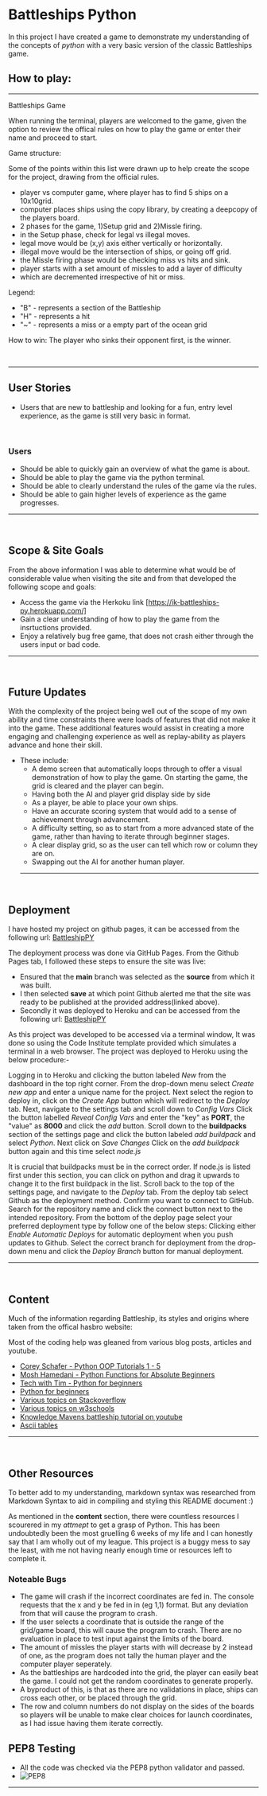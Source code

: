 # Battleships Python
In this project I have created a game to demonstrate my understanding of the concepts of *python* with a very basic version of the classic Battleships game.

## How to play:
<hr>

Battleships Game

When running the terminal, players are welcomed to the game,
given the option to review the offical rules on how to play the game
or enter their name and proceed to start.

Game structure:

Some of the points within this list were drawn up to help create the scope for the project, drawing from the official rules.

* player vs computer game, where player has to find 5 ships on a 10x10grid.
* computer places ships using the copy library, by creating a deepcopy of the players board.
* 2 phases for the game, 1)Setup grid and 2)Missle firing.
* in the Setup phase, check for legal vs illegal moves.
* legal move would be (x,y) axis either vertically or horizontally.
* illegal move would be the intersection of ships, or going off grid.
* the Missle firing phase would be checking miss vs hits and sink.
* player starts with a set amount of missles to add a layer of difficulty
* which are decremented irrespective of hit or miss.

Legend:

 * "B" - represents a section of the Battleship
 * "H" - represents a hit
 * "~" - represents a miss or a empty part of the ocean grid

 How to win:
 The player who sinks their opponent first, is the winner.
<p>&nbsp</p>
<hr>


## User Stories

* Users that are new to battleship and looking for a fun, entry level experience, as the game is still very basic in format.
<p>&nbsp</p>

### Users
* Should be able to quickly gain an overview of what the game is about.
* Should be able to play the game via the python terminal.
* Should be able to clearly understand the rules of the game via the rules.
* Should be able to gain higher levels of experience as the game progresses.
<hr>
<p>&nbsp</p>


  ## Scope & Site Goals
  From the above information I was able to determine what would be of considerable value when visiting the site and from that developed the following scope and goals:

  * Access the game via the Herkoku link [https://ik-battleships-py.herokuapp.com/]
  * Gain a clear understanding of how to play the game from the insrtuctions provided.
  * Enjoy a relatively bug free game, that does not crash either through the users input or bad code.
<hr>
<p>&nbsp</p>


 ## Future Updates
 With the complexity of the project being well out of the scope of my own ability and time constraints there were loads of features that did not make it into the game. These additional features would assist in creating a more engaging and challenging experience as well as replay-ability as players advance and hone their skill.
  * These include:
    * A demo screen that automatically loops through to offer a visual demonstration of how to play the game. On starting the game, the grid is cleared and the player can begin.
    * Having both the AI and player grid display side by side
    * As a player, be able to place your own ships.
    * Have an accurate scoring system that would add to a sense of achievement through advancement.
    * A difficulty setting, so as to start from a more advanced state of the game, rather than having to iterate through beginner stages.
    * A clear display grid, so as the user can tell which row or column they are on.
    * Swapping out the AI for another human player.
    <hr>
<p>&nbsp</p>

## Deployment
I have hosted my project on github pages, it can be accessed from the following url:
[BattleshipPY](https://github.com/IainKnox/BattleshipsPy) 

The deployment process was done via GitHub Pages. From the Github Pages tab, I followed these steps to ensure the site was live:
 * Ensured that the **main** branch was selected as the **source**  from which it was built.
 *  I then selected **save** at which point Github alerted me that the site was ready to be published at the provided address(linked above).
 * Secondly it was deployed to Heroku and can be accessed from the following url:
[BattleshipPY](https://ik-battleships-py.herokuapp.com/)


As this project was developed to be accessed via a terminal window, It was done so using the Code Institute template provided which simulates a terminal in a web browser. The project was deployed to Heroku using the below procedure:-

Logging in to Heroku and clicking the button labeled *New* from the dashboard in the top right corner.
From the drop-down menu select *Create new app* and enter a unique name for the project.
Next select the region to deploy in, click on the *Create App* button which will redirect to the *Deploy* tab.
Next, navigate to the settings tab and scroll down to *Config Vars*
Click the button labelled *Reveal Config Vars* and enter the "key" as **PORT**, the "value" as **8000** and click the *add* button.
Scroll down to the **buildpacks** section of the settings page and click the button labeled *add buildpack* and select *Python*. Next click on *Save Changes*
Click on the *add buildpack* button again and this time select *node.js*

It is crucial that buildpacks must be in the correct order. If node.js is listed first under this section, you can click on python and drag it upwards to change it to the first buildpack in the list.
Scroll back to the top of the settings page, and navigate to the *Deploy* tab.
From the deploy tab select Github as the deployment method.
Confirm you want to connect to GitHub.
Search for the repository name and click the connect button next to the intended repository.
From the bottom of the deploy page select your preferred deployment type by follow one of the below steps:
Clicking either *Enable Automatic Deploys* for automatic deployment when you push updates to Github.
Select the correct branch for deployment from the drop-down menu and click the *Deploy Branch* button for manual deployment.
<hr>
<p>&nbsp</p>
 
## Content
Much of the information regarding Battleship, its styles and origins where taken from the offical hasbro  website:

Most of the coding help was gleaned from various blog posts, articles and youtube.
 * [Corey Schafer - Python OOP Tutorials 1 - 5](https://www.youtube.com/watch?v=ZDa-Z5JzLYM)
 * [Mosh Hamedani - Python Functions for Absolute Beginners](https://www.youtube.com/watch?v=u-OmVr_fT4s&t=532s)
 * [Tech with Tim - Python for beginners](https://www.youtube.com/watch?v=sxTmJE4k0ho&t=6s)
 * [Python for beginners](https://www.youtube.com/watch?v=t8pPdKYpowI&t=10128s)
 * [Various topics on Stackoverflow](https://stackoverflow.com/questions/41718538/how-do-i-insert-a-restart-game-option)
 * [Various topics on w3schools](https://www.w3schools.com/python/default.asp)
 * [Knowledge Mavens battleship tutorial on youtube](https://www.youtube.com/watch?v=alJH_c9t4zw)
 * [Ascii tables](https://theasciicode.com.ar/)

<hr>
<p>&nbsp</p>



## Other Resources
To better add to my understanding, markdown syntax was researched from Markdown Syntax to aid in compiling and styling this README document :)

As mentioned in the **content** section, there were countless resources I scourered in my *attmept* to get a grasp of Python. This has been undoubtedly been the most gruelling 6 weeks of my life and I can honestly say that I am wholly out of my league. This project is a buggy mess to say the least, with me not having nearly enough time or resources left to complete it.

### Noteable Bugs
 * The game will crash if the incorrect coordinates are fed in. The console requests that the x and y be fed in in (eg 1,1) format. But any deviation from that will cause the program to crash.
 * If the user selects a coordinate that is outside the range of the grid/game board, this will cause the program to crash. There are no evaluation in place to test input against the limits of the board.
 * The amount of missles the player starts with will decrease by 2 instead of one, as the program does not tally the human player and the computer player seperately.
 * As the battleships are hardcoded into the grid, the player can easily beat the game. I could not get the random coordinates to generate properly.
 * A byproduct of this, is that as there are no validations in place, ships can cross each other, or be placed through the grid.
 * The row and column numbers do not display on the sides of the boards so players will be unable to make clear choices for launch coordinates, as I had issue having them iterate correctly.


 ## PEP8 Testing
 * All the code was checked via the PEP8 python validator and passed.
 * ![PEP8](assets/images/PEP8-validation.png)

<hr>